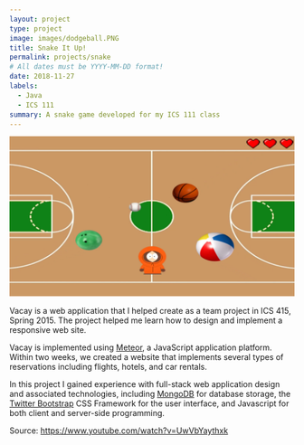 ```yaml
---
layout: project
type: project
image: images/dodgeball.PNG
title: Snake It Up!
permalink: projects/snake
# All dates must be YYYY-MM-DD format!
date: 2018-11-27
labels:
  - Java
  - ICS 111
summary: A snake game developed for my ICS 111 class
---
```


<img class="ui medium right floated rounded image" src="../images/dodgeball2.PNG">

Vacay is a web application that I helped create as a team project in ICS 415, Spring 2015. The project helped me learn how to design and implement a responsive web site.

Vacay is implemented using [Meteor](http://meteor.com), a JavaScript application platform. Within two weeks, we created a website that implements several types of reservations including flights, hotels, and car rentals.

In this project I gained experience with full-stack web application design and associated technologies, including [MongoDB](http://mongodb.com) for database storage, the [Twitter Bootstrap](http://getbootstrap.com/) CSS Framework for the user interface, and Javascript for both client and server-side programming. 
 
Source: <https://www.youtube.com/watch?v=UwVbYaythxk> 


